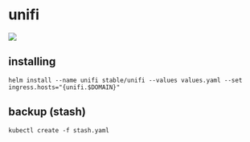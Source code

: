 # unifi

![](https://i.imgur.com/uakfLZo.png)

## installing

```shell
helm install --name unifi stable/unifi --values values.yaml --set ingress.hosts="{unifi.$DOMAIN}"
```

## backup (stash)

```shell
kubectl create -f stash.yaml
```
